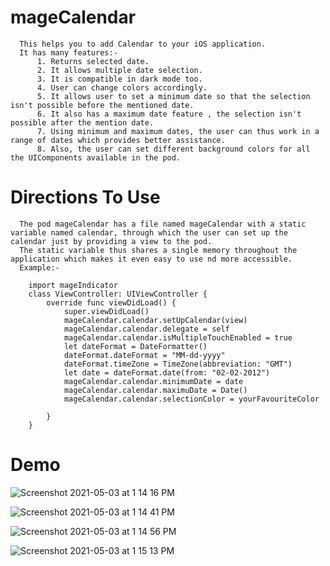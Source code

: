 # mageCalendar

      This helps you to add Calendar to your iOS application.
      It has many features:-
          1. Returns selected date. 
          2. It allows multiple date selection.
          3. It is compatible in dark mode too.
          4. User can change colors accordingly.
          5. It allows user to set a minimum date so that the selection isn't possible before the mentioned date.
          6. It also has a maximum date feature , the selection isn't possible after the mention date.
          7. Using minimum and maximum dates, the user can thus work in a range of dates which provides better assistance.
          8. Also, the user can set different background colors for all the UIComponents available in the pod.

# Directions To Use

      The pod mageCalendar has a file named mageCalendar with a static variable named calendar, through which the user can set up the calendar just by providing a view to the pod. 
      The static variable thus shares a single memory throughout the application which makes it even easy to use nd more accessible.
      Example:-
      
        import mageIndicator
        class ViewController: UIViewController {
            override func viewDidLoad() {
                super.viewDidLoad()
                mageCalendar.calendar.setUpCalendar(view)
                mageCalendar.calendar.delegate = self
                mageCalendar.calendar.isMultipleTouchEnabled = true
                let dateFormat = DateFormatter()
                dateFormat.dateFormat = "MM-dd-yyyy"
                dateFormat.timeZone = TimeZone(abbreviation: "GMT")
                let date = dateFormat.date(from: "02-02-2012")
                mageCalendar.calendar.minimumDate = date
                mageCalendar.calendar.maximuDate = Date()
                mageCalendar.calendar.selectionColor = yourFavouriteColor 

            }
        }
      
      
 
# Demo

![Screenshot 2021-05-03 at 1 14 16 PM](https://user-images.githubusercontent.com/80674774/116852178-77d80780-ac11-11eb-9eed-8064bbc67c69.png)

![Screenshot 2021-05-03 at 1 14 41 PM](https://user-images.githubusercontent.com/80674774/116852211-86262380-ac11-11eb-95fa-24462475dd51.png)

![Screenshot 2021-05-03 at 1 14 56 PM](https://user-images.githubusercontent.com/80674774/116852232-8faf8b80-ac11-11eb-86b3-8b788282edcd.png)

![Screenshot 2021-05-03 at 1 15 13 PM](https://user-images.githubusercontent.com/80674774/116852254-99d18a00-ac11-11eb-9b9f-2c2c6a962f4e.png)
